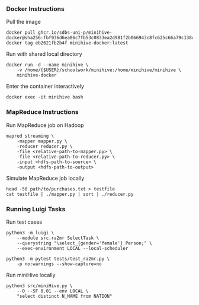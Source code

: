 ### Docker Instructions

Pull the image

```
docker pull ghcr.io/sdbs-uni-p/minihive-docker@sha256:fbf936d6ea86c7fb53c0833ea2d981f2b066943c8fc625c66a79c138d8262531
docker tag eb2621fb2b4f minihive-docker:latest
```

Run with shared local directory

```
docker run -d --name minihive \
    -v /home/{$USER}/schoolwork/minihive:/home/minihive/minihive \
    minihive-docker
```

Enter the container interactively

```
docker exec -it minihive bash
```

### MapReduce Instructions

Run MapReduce job on Hadoop

```
mapred streaming \
    -mapper mapper.py \
    -reducer reducer.py \
    -file <relative-path-to-mapper.py> \
    -file <relative-path-to-reducer.py> \
    -input <hdfs-path-to-source> \
    -output <hdfs-path-to-output>
```

Simulate MapReduce job locally

```
head -50 path/to/purchases.txt > testfile
cat testfile | ./mapper.py | sort | ./reducer.py
```

### Running Luigi Tasks

Run test cases

```
python3 -m luigi \
    --module src.ra2mr SelectTask \
    --querystring "\select_{gender='female'} Person;" \
    --exec-environment LOCAL --local-scheduler
```

```
python3 -m pytest tests/test_ra2mr.py \
    -p no:warnings --show-capture=no
```

Run miniHive locally

```
python3 src/miniHive.py \
    --O --SF 0.01 --env LOCAL \
    "select distinct N_NAME from NATION"
```
